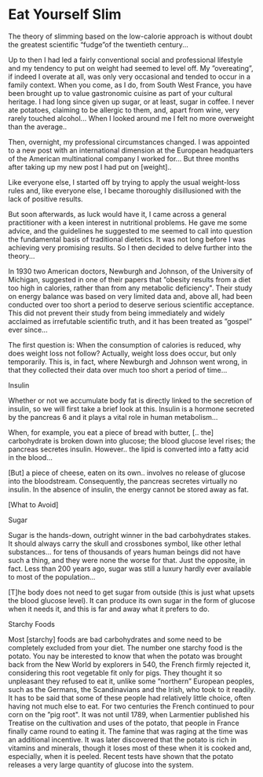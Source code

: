 # Eat Yourself Slim

The theory of slimming based on the low-calorie approach is without
doubt the greatest scientific “fudge”of the twentieth century...

Up to then I had led a fairly conventional social and professional
lifestyle and my tendency to put on weight had seemed to level off. My
”overeating”, if indeed I overate at all, was only very occasional and
tended to occur in a family context. When you come, as I do, from
South West France, you have been brought up to value gastronomic
cuisine as part of your cultural heritage. I had long since given up
sugar, or at least, sugar in coffee. I never ate potatoes, claiming to
be allergic to them, and, apart from wine, very rarely touched
alcohol... When I looked around me I felt no more overweight than the
average..

Then, overnight, my professional circumstances changed. I was
appointed to a new post with an international dimension at the
European headquarters of the American multinational company I worked
for... But three months after taking up my new post I had put on
[weight]..

Like everyone else, I started off by trying to apply the usual
weight-loss rules and, like everyone else, I became thoroughly
disillusioned with the lack of positive results.

But soon afterwards, as luck would have it, I came across a general
practitioner with a keen interest in nutritional problems. He gave me
some advice, and the guidelines he suggested to me seemed to call into
question the fundamental basis of traditional dietetics.  It was not
long before I was achieving very promising results. So I then decided
to delve further into the theory...

In 1930 two American doctors, Newburgh and Johnson, of the University
of Michigan, suggested in one of their papers that ”obesity results
from a diet too high in calories, rather than from any metabolic
deficiency". Their study on energy balance was based on very limited
data and, above all, had been conducted over too short a period to
deserve serious scientific acceptance. This did not prevent their
study from being immediately and widely acclaimed as irrefutable
scientific truth, and it has been treated as ”gospel” ever since...

The first question is: When the consumption of calories is reduced,
why does weight loss not follow? Actually, weight loss does occur, but
only temporarily. This is, in fact, where Newburgh and Johnson went
wrong, in that they collected their data over much too short a period
of time...

Insulin

Whether or not we accumulate body fat is directly linked to the
secretion of insulin, so we will first take a brief look at
this. Insulin is a hormone secreted by the pancreas 6 and it plays a
vital role in human metabolism...

When, for example, you eat a piece of bread with butter, [.. the]
carbohydrate is broken down into glucose; the blood glucose level
rises; the pancreas secretes insulin. However.. the lipid is converted
into a fatty acid in the blood...

[But] a piece of cheese, eaten on its own..  involves no release of
glucose into the bloodstream. Consequently, the pancreas secretes
virtually no insulin. In the absence of insulin, the energy cannot be
stored away as fat.

[What to Avoid]

Sugar

Sugar is the hands-down, outright winner in the bad carbohydrates
stakes. It should always carry the skull and crossbones symbol, like
other lethal substances... for tens of thousands of years human beings
did not have such a thing, and they were none the worse for that. Just
the opposite, in fact.  Less than 200 years ago, sugar was still a
luxury hardly ever available to most of the population...

[T]he body does not need to get sugar from outside (this is just what
upsets the blood glucose level). It can produce its own sugar in the
form of glucose when it needs it, and this is far and away what it
prefers to do.

<a name='potato'/>

Starchy Foods

Most [starchy] foods are bad carbohydrates and some need to be
completely excluded from your diet. The number one starchy food is the
potato. You nay be interested to know that when the potato was brought
back from the New World by explorers in 540, the French firmly
rejected it, considering this root vegetable fit only for pigs. They
thought it so unpleasant they refused to eat it, unlike some
“northern” European peoples, such as the Germans, the Scandinavians
and the Irish, who took to it readily. It has to be said that some of
these people had relatively little choice, often having not much else
to eat.  For two centuries the French continued to pour corn on the
”pig root". It was not until 1789, when Larmentier published his
Treatise on the cultivation and uses of the potato, that people in
France finally came round to eating it.  The famine that was raging at
the time was an additional incentive. It was later discovered that the
potato is rich in vitamins and minerals, though it loses most of these
when it is cooked and, especially, when it is peeled. Recent tests
have shown that the potato releases a very large quantity of glucose
into the system.


